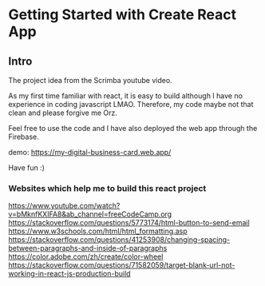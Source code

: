 # Getting Started with Create React App

## Intro
The project idea from the Scrimba youtube video.

As my first time familiar with react, it is easy to build although I have no experience in coding javascript LMAO. Therefore, my code maybe not that clean and please forgive me Orz.

Feel free to use the code and I have also deployed the web app through the Firebase.

demo:
https://my-digital-business-card.web.app/

Have fun :)

### Websites which help me to build this react project
https://www.youtube.com/watch?v=bMknfKXIFA8&ab_channel=freeCodeCamp.org
https://stackoverflow.com/questions/5773174/html-button-to-send-email
https://www.w3schools.com/html/html_formatting.asp
https://stackoverflow.com/questions/41253908/changing-spacing-between-paragraphs-and-inside-of-paragraphs
https://color.adobe.com/zh/create/color-wheel
https://stackoverflow.com/questions/71582059/target-blank-url-not-working-in-react-js-production-build
